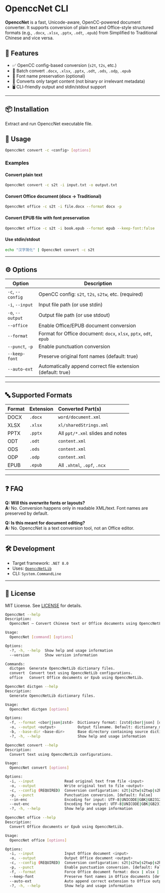 ﻿# OpenccNet CLI

**OpenccNet** is a fast, Unicode-aware, OpenCC-powered document converter. It supports conversion of plain text and Office-style structured formats (e.g., `.docx`, `.xlsx`, `.pptx`, `.odt`, `.epub`) from Simplified to Traditional Chinese and vice versa.

## 🚀 Features

- ✅ OpenCC config-based conversion (`s2t`, `t2s`, etc.)
- 📁 Batch convert `.docx`, `.xlsx`, `.pptx`, `.odt`, `.ods`, `.odp`, `.epub`
- 🧠 Font name preservation (optional)
- 🧼 Converts only target content (not binary or irrelevant metadata)
- 🖥️ CLI-friendly output and stdin/stdout support

---

## 📦 Installation

Extract and run OpenccNet executable file.

## 🔧 Usage

```bash
OpenccNet convert -c <config> [options]
```

### Examples

#### Convert plain text

```bash
OpenccNet convert -c s2t -i input.txt -o output.txt
```

#### Convert Office document (docx → Traditional)

```bash
OpenccNet office -c s2t -i file.docx --format docx -p
```

#### Convert EPUB file with font preservation

```bash
OpenccNet office -c s2t -i book.epub --format epub --keep-font:false
```

#### Use stdin/stdout

```bash
echo "汉字简化" | OpenccNet convert -c s2t
```

---

## ⚙️ Options

| Option           | Description                                                       |
|------------------|-------------------------------------------------------------------|
| `-c`, `--config` | OpenCC config: `s2t`, `t2s`, `s2tw`, etc. (required)              |
| `-i`, `--input`  | Input file path (or use stdin)                                    |
| `-o`, `--output` | Output file path (or use stdout)                                  |
| `--office`       | Enable Office/EPUB document conversion                            |
| `--format`       | Format for Office document: `docx`, `xlsx`, `pptx`, `odt`, `epub` |
| `--punct`, `-p`  | Enable punctuation conversion                                     |
| `--keep-font`    | Preserve original font names (default: true)                      |
| `--auto-ext`     | Automatically append correct file extension (default: true)       |

---

## 🔤 Supported Formats

| Format | Extension | Converted Part(s)                |
|--------|:----------|:---------------------------------|
| DOCX   | `.docx`   | `word/document.xml`              |
| XLSX   | `.xlsx`   | `xl/sharedStrings.xml`           |
| PPTX   | `.pptx`   | All `ppt/*.xml` slides and notes |
| ODT    | `.odt`    | `content.xml`                    |
| ODS    | `.ods`    | `content.xml`                    |
| ODP    | `.odp`    | `content.xml`                    |
| EPUB   | `.epub`   | All `.xhtml`, `.opf`, `.ncx`     |

---

## ❓ FAQ

**Q: Will this overwrite fonts or layouts?**\
**A:** No. Conversion happens only in readable XML/text. Font names are preserved by default.

**Q: Is this meant for document editing?**\
**A:** No. OpenccNet is a text conversion tool, not an Office editor.

---

## 🛠️ Development

- Target framework: `.NET 8.0`
- Uses: [`OpenccNetLib`](https://github.com/laisuk/OpenccNetLib)
- CLI: `System.CommandLine`

---

## 📄 License

MIT License. See [LICENSE](LICENSE) for details.

```bash
OpenccNet --help
Description:
  OpenccNet – Convert Chinese text or Office documents using OpenccNetLib configurations and generate dictionaries.

Usage:
  OpenccNet [command] [options]

Options:
  -?, -h, --help  Show help and usage information
  --version       Show version information

Commands:
  dictgen  Generate OpenccNetLib dictionary files.
  convert  Convert text using OpenccNetLib configurations.
  office   Convert Office documents or Epub using OpenccNetLib.
```

```bash
OpenccNet dictgen --help
Description:
  Generate OpenccNetLib dictionary files.

Usage:
  OpenccNet dictgen [options]

Options:
  -f, --format <cbor|json|zstd>  Dictionary format: [zstd|cbor|json] [default: zstd]
  -o, --output <output>          Output filename. Default: dictionary_maxlength.<ext>
  -b, --base-dir <base-dir>      Base directory containing source dictionary files [default: dicts]
  -?, -h, --help                 Show help and usage information
```

```bash
OpenccNet convert --help
Description:
  Convert text using OpenccNetLib configurations.

Usage:
  OpenccNet convert [options]

Options:
  -i, --input              Read original text from file <input>
  -o, --output             Write original text to file <output>
  -c, --config (REQUIRED)  Conversion configuration: s2t|s2tw|s2twp|s2hk|t2s|tw2s|tw2sp|hk2s|jp2t|t2jp
  -p, --punct              Punctuation conversion. [default: False]
  --in-enc                 Encoding for input: UTF-8|UNICODE|GBK|GB2312|BIG5|Shift-JIS [default: UTF-8]
  --out-enc                Encoding for output: UTF-8|UNICODE|GBK|GB2312|BIG5|Shift-JIS [default: UTF-8]
  -?, -h, --help           Show help and usage information
```

```bash
OpenccNet office --help  
Description:
  Convert Office documents or Epub using OpenccNetLib.

Usage:
  OpenccNet office [options]

Options:
  -i, --input              Input Office document <input>
  -o, --output             Output Office document <output>
  -c, --config (REQUIRED)  Conversion configuration: s2t|s2tw|s2twp|s2hk|t2s|tw2s|tw2sp|hk2s|jp2t|t2jp
  -p, --punct              Enable punctuation conversion. [default: False]
  -f, --format             Force Office document format: docx | xlsx | pptx | odt | ods | odp | epub
  --keep-font              Preserve font names in Office documents [default: true]. Use --keep-font:false to disable. [default: True]
  --auto-ext               Auto append correct extension to Office output files [default: true]. Use --auto-ext:false to disable. [default: True]
  -?, -h, --help           Show help and usage information
```
